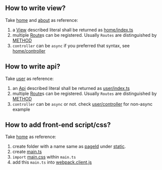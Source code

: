 ## How to write view? ##

Take [home](https://github.com/leftstick/ts-express/blob/master/application/views/home) and [about](https://github.com/leftstick/ts-express/blob/master/application/views/about) as reference:

1. a [View](https://github.com/leftstick/ts-express/blob/master/application/fw/model/route.ts#L8-L10) described literal shall be returned as [home/index.ts](https://github.com/leftstick/ts-express/blob/master/application/views/home/index.ts)
2. multiple [Route](https://github.com/leftstick/ts-express/blob/master/application/fw/model/route.ts#L16-L19)s can be registered. Usually `Routes` are distinguished by [METHOD](https://github.com/leftstick/ts-express/blob/master/application/fw/helper/server.ts#L3-L11)
3. `controller` can be `async` if you preferred that syntax, see [home/controller](https://github.com/leftstick/ts-express/blob/master/application/views/home/index.ts#L15-L18)

## How to write api? ##

Take [user](https://github.com/leftstick/ts-express/blob/master/application/apis/user) as reference:

1. an [Api](https://github.com/leftstick/ts-express/blob/master/application/fw/model/route.ts#L12-L14) described literal shall be returned as [user/index.ts](https://github.com/leftstick/ts-express/blob/master/application/apis/user/index.ts)
2. multiple [Route](https://github.com/leftstick/ts-express/blob/master/application/fw/model/route.ts#L16-L19)s can be registered. Usually `Routes` are distinguished by [METHOD](https://github.com/leftstick/ts-express/blob/master/application/fw/helper/server.ts#L3-L11)
3. `controller` can be `async` or not. check [user/controller](https://github.com/leftstick/ts-express/blob/master/application/apis/user/index.ts#L11-L21) for non-async example

## How to add front-end script/css? ##

Take [home](https://github.com/leftstick/ts-express/blob/master/application/static/home/main.ts) as reference: 

1. create folder with a name same as [pageId](https://github.com/leftstick/ts-express/blob/master/application/views/common/model/home.ts#L7) under [static](https://github.com/leftstick/ts-express/blob/master/application/static/).
2. create [main.ts](https://github.com/leftstick/ts-express/blob/master/application/static/home/main.ts)
3. `import` [main.css](https://github.com/leftstick/ts-express/blob/master/application/static/home/main.css) within `main.ts`
4. add this `main.ts` into [webpack.client.js](https://github.com/leftstick/ts-express/blob/master/compile/webpack.client.js#L12)